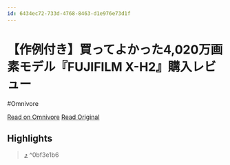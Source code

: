 ```yaml
---
id: 6434ec72-733d-4768-8463-d1e976e73d1f
---
```


# 【作例付き】買ってよかった4,020万画素モデル『FUJIFILM X-H2』購入レビュー
#Omnivore

[Read on Omnivore](https://omnivore.app/me/4-020-fujifilm-x-h-2-191236c0f7f)
[Read Original](https://camlog.online/fujifilm-xh2/)


## Highlights

>  [⤴️](https://omnivore.app/me/4-020-fujifilm-x-h-2-191236c0f7f#0bf3e1b6-12b8-4079-83d8-b571cab9dabd)  ^0bf3e1b6

